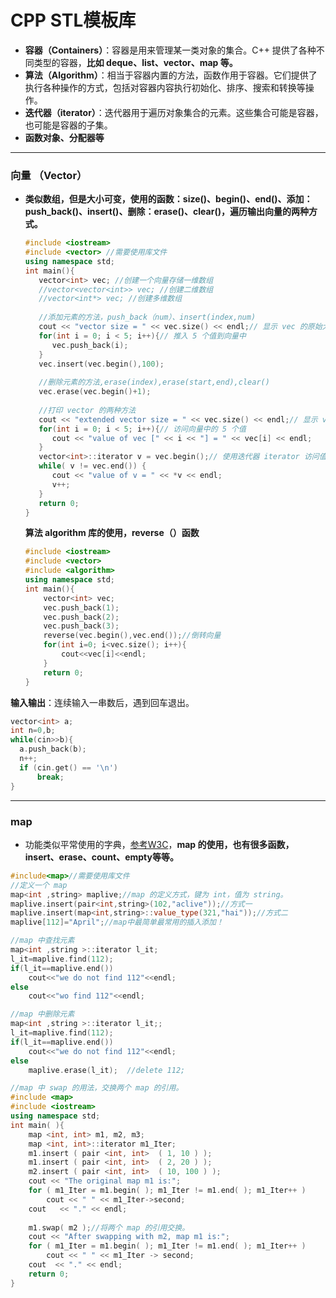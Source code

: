 # CPP STL模板库

* **容器（Containers）**：容器是用来管理某一类对象的集合。C++ 提供了各种不同类型的容器，**比如 deque、list、vector、map 等。**
* **算法（Algorithm）**：相当于容器内置的方法，函数作用于容器。它们提供了执行各种操作的方式，包括对容器内容执行初始化、排序、搜索和转换等操作。
* **迭代器（iterator）**：迭代器用于遍历对象集合的元素。这些集合可能是容器，也可能是容器的子集。
* **函数对象、分配器等**
****
### 向量 （Vector）

* **类似数组，但是大小可变，使用的函数：size()、begin()、end()、添加：push_back()、insert()、删除：erase()、clear()，遍历输出向量的两种方式。**

  ```c++
  #include <iostream>
  #include <vector> //需要使用库文件
  using namespace std;
  int main(){
     vector<int> vec; //创建一个向量存储一维数组
     //vector<vector<int>> vec; //创建二维数组
     //vector<int*> vec; //创建多维数组
     
     //添加元素的方法，push_back（num）、insert(index,num)
     cout << "vector size = " << vec.size() << endl;// 显示 vec 的原始大小
     for(int i = 0; i < 5; i++){// 推入 5 个值到向量中
        vec.push_back(i);
     }
     vec.insert(vec.begin(),100);
      
     //删除元素的方法,erase(index),erase(start,end),clear()
     vec.erase(vec.begin()+1);
      
     //打印 vector 的两种方法
     cout << "extended vector size = " << vec.size() << endl;// 显示 vec 扩展后的大小
     for(int i = 0; i < 5; i++){// 访问向量中的 5 个值
        cout << "value of vec [" << i << "] = " << vec[i] << endl;
     }
     vector<int>::iterator v = vec.begin();// 使用迭代器 iterator 访问值
     while( v != vec.end()) {
        cout << "value of v = " << *v << endl;
        v++;
     }
     return 0;
  }
  ```
  **算法 algorithm 库的使用，reverse（）函数**
  
  ```c++
  #include <iostream>
  #include <vector>
  #include <algorithm>
  using namespace std;
  int main(){
      vector<int> vec;
      vec.push_back(1);
      vec.push_back(2);
      vec.push_back(3);
      reverse(vec.begin(),vec.end());//倒转向量
      for(int i=0; i<vec.size(); i++){
          cout<<vec[i]<<endl;
      }
      return 0;
  }
  ```
**输入输出**：连续输入一串数后，遇到回车退出。
  
  ```c++
  vector<int> a;
  int n=0,b;
  while(cin>>b){
  	a.push_back(b);
  	n++;
  	if (cin.get() == '\n') 
  		break;
  }
  ```

****

### map

* 功能类似平常使用的字典，[参考W3C](https://www.w3cschool.cn/cpp/cpp-fu8l2ppt.html)，**map 的使用，也有很多函数，insert、erase、count、empty等等。**
```c++
#include<map>//需要使用库文件
//定义一个 map
map<int ,string> maplive;//map 的定义方式，键为 int，值为 string。
maplive.insert(pair<int,string>(102,"aclive"));//方式一
maplive.insert(map<int,string>::value_type(321,"hai"));//方式二
maplive[112]="April";//map中最简单最常用的插入添加！

//map 中查找元素
map<int ,string >::iterator l_it;
l_it=maplive.find(112);
if(l_it==maplive.end())
    cout<<"we do not find 112"<<endl;
else 
    cout<<"wo find 112"<<endl;

//map 中删除元素
map<int ,string >::iterator l_it;;   
l_it=maplive.find(112);
if(l_it==maplive.end())
    cout<<"we do not find 112"<<endl;
else  
    maplive.erase(l_it);  //delete 112;

//map 中 swap 的用法，交换两个 map 的引用。
#include <map> 
#include <iostream>
using namespace std;
int main( ){
    map <int, int> m1, m2, m3;
    map <int, int>::iterator m1_Iter;
    m1.insert ( pair <int, int>  ( 1, 10 ) );
    m1.insert ( pair <int, int>  ( 2, 20 ) );
    m2.insert ( pair <int, int>  ( 10, 100 ) );
    cout << "The original map m1 is:";
    for ( m1_Iter = m1.begin( ); m1_Iter != m1.end( ); m1_Iter++ )
        cout << " " << m1_Iter->second;
    cout   << "." << endl;
    
    m1.swap( m2 );//将两个 map 的引用交换。
    cout << "After swapping with m2, map m1 is:";
    for ( m1_Iter = m1.begin( ); m1_Iter != m1.end( ); m1_Iter++ )
        cout << " " << m1_Iter -> second;
    cout  << "." << endl;
    return 0;
}
```







